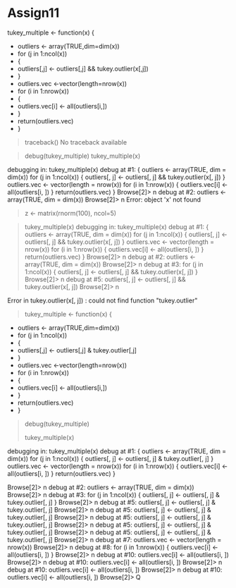 # Assign11

tukey_multiple <- function(x) {
+   outliers <- array(TRUE,dim=dim(x))
+   for (j in 1:ncol(x))
+   {
+    outliers[,j] <- outliers[,j] && tukey.outlier(x[,j])
+   }
+   outliers.vec <-vector(length=nrow(x))
+   for (i in 1:nrow(x))
+   {
+    outliers.vec[i] <- all(outliers[i,])
+   }
+   return(outliers.vec)
+   }


> traceback()
No traceback available 


> debug(tukey_multiple)
> tukey_multiple(x)

debugging in: tukey_multiple(x)
debug at #1: {
    outliers <- array(TRUE, dim = dim(x))
    for (j in 1:ncol(x)) {
        outliers[, j] <- outliers[, j] && tukey.outlier(x[, j])
    }
    outliers.vec <- vector(length = nrow(x))
    for (i in 1:nrow(x)) {
        outliers.vec[i] <- all(outliers[i, ])
    }
    return(outliers.vec)
}
Browse[2]> n
debug at #2: outliers <- array(TRUE, dim = dim(x))
Browse[2]> n
Error: object 'x' not found

> z <- matrix(rnorm(100), ncol=5)

> tukey_multiple(x)
debugging in: tukey_multiple(x)
debug at #1: {
    outliers <- array(TRUE, dim = dim(x))
    for (j in 1:ncol(x)) {
        outliers[, j] <- outliers[, j] && tukey.outlier(x[, j])
    }
    outliers.vec <- vector(length = nrow(x))
    for (i in 1:nrow(x)) {
        outliers.vec[i] <- all(outliers[i, ])
    }
    return(outliers.vec)
}
Browse[2]> n
debug at #2: outliers <- array(TRUE, dim = dim(x))
Browse[2]> n
debug at #3: for (j in 1:ncol(x)) {
    outliers[, j] <- outliers[, j] && tukey.outlier(x[, j])
}
Browse[2]> n
debug at #5: outliers[, j] <- outliers[, j] && tukey.outlier(x[, j])
Browse[2]> n

Error in tukey.outlier(x[, j]) : could not find function "tukey.outlier"
  
>  tukey_multiple <- function(x) {
+   outliers <- array(TRUE,dim=dim(x))
+   for (j in 1:ncol(x))
+   {
+    outliers[,j] <- outliers[,j] & tukey.outlier[,j]
+   }
+   outliers.vec <-vector(length=nrow(x))
+   for (i in 1:nrow(x))
+   {
+    outliers.vec[i] <- all(outliers[i,])
+   }
+   return(outliers.vec)
+   }

> debug(tukey_multiple)
> 
> tukey_multiple(x)

debugging in: tukey_multiple(x)
debug at #1: {
    outliers <- array(TRUE, dim = dim(x))
    for (j in 1:ncol(x)) {
        outliers[, j] <- outliers[, j] & tukey.outlier[, j]
    }
    outliers.vec <- vector(length = nrow(x))
    for (i in 1:nrow(x)) {
        outliers.vec[i] <- all(outliers[i, ])
    }
    return(outliers.vec)
}

Browse[2]> n
debug at #2: outliers <- array(TRUE, dim = dim(x))
Browse[2]> n
debug at #3: for (j in 1:ncol(x)) {
    outliers[, j] <- outliers[, j] & tukey.outlier[, j]
}
Browse[2]> n
debug at #5: outliers[, j] <- outliers[, j] & tukey.outlier[, j]
Browse[2]> n
debug at #5: outliers[, j] <- outliers[, j] & tukey.outlier[, j]
Browse[2]> n
debug at #5: outliers[, j] <- outliers[, j] & tukey.outlier[, j]
Browse[2]> n
debug at #5: outliers[, j] <- outliers[, j] & tukey.outlier[, j]
Browse[2]> n
debug at #5: outliers[, j] <- outliers[, j] & tukey.outlier[, j]
Browse[2]> n
debug at #7: outliers.vec <- vector(length = nrow(x))
Browse[2]> n
debug at #8: for (i in 1:nrow(x)) {
    outliers.vec[i] <- all(outliers[i, ])
}
Browse[2]> n
debug at #10: outliers.vec[i] <- all(outliers[i, ])
Browse[2]> n
debug at #10: outliers.vec[i] <- all(outliers[i, ])
Browse[2]> n
debug at #10: outliers.vec[i] <- all(outliers[i, ])
Browse[2]> n
debug at #10: outliers.vec[i] <- all(outliers[i, ])
Browse[2]> Q
